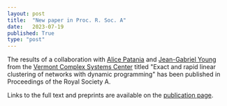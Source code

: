 ```yaml
---
layout: post
title:  "New paper in Proc. R. Soc. A"
date:   2023-07-19
published: True
type: "post"
---
```


The results of a collaboration with [Alice Patania](https://alpatania.github.io/) and [Jean-Gabriel Young](https://www.jgyoung.ca/) from the [Vermont Complex Systems Center](https://vermontcomplexsystems.org) titled "Exact and rapid linear clustering of networks with dynamic programming" has been published in Proceedings of the Royal Society A.

Links to the full text and preprints are available on the [publication page](https://dynamicalab.github.io/publications.html).